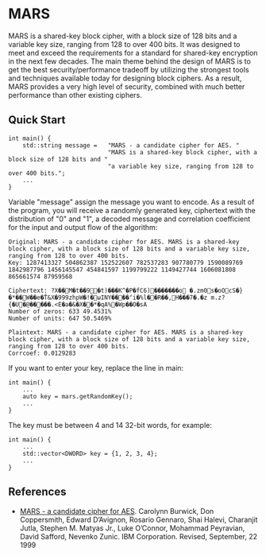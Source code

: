 # MARS

MARS is a shared-key block cipher, with a block size of 128 bits and a variable key size, ranging from 128 to over 400 bits. It was designed to meet and exceed the requirements for a standard for shared-key encryption in the next few decades. The main theme behind the design of MARS is to get the best security/performance tradeoff by utilizing the strongest tools and techniques available today for designing block ciphers. As a result, MARS provides a very high level of security, combined with much better performance than other existing ciphers.

## Quick Start

    int main() {
        std::string message =   "MARS - a candidate cipher for AES. "
                                "MARS is a shared-key block cipher, with a block size of 128 bits and "
                                "a variable key size, ranging from 128 to over 400 bits.";
        ...
    }

Variable "message" assign the message you want to encode. As a result of the program, you will receive a randomly generated key, ciphertext with the distribution of "0" and "1", a decoded message and correlation coefficient for the input and output flow of the algorithm:

    Original: MARS - a candidate cipher for AES. MARS is a shared-key block cipher, with a block size of 128 bits and a variable key size, ranging from 128 to over 400 bits.
    Key: 1287413327 504862387 152522607 782537283 907780779 1590089769 1842987796 1456145547 454841597 1199799222 1149427744 1606081808 865661574 87959568

    Ciphertext: ?X��M�t��9�t)���K^�P�fC6)�������o �.zm0s�oOcS�}�*��W��e�Ť&X�999zhpW�!�ωINY����ʻi�%l��R��,H���7�.�z m.z?{�U�@�����.<E�a�&�X��*�qA%�Wp��O�sA
    Number of zeros: 633 49.4531%
    Number of units: 647 50.5469%

    Plaintext: MARS - a candidate cipher for AES. MARS is a shared-key block cipher, with a block size of 128 bits and a variable key size, ranging from 128 to over 400 bits.
    Corrcoef: 0.0129283

If you want to enter your key, replace the line in main:

    int main() {
        ...
        auto key = mars.getRandomKey();
        ...
    }

The key must be between 4 and 14 32-bit words, for example:

    int main() {
        ...
        std::vector<DWORD> key = {1, 2, 3, 4};
        ...
    }

## References
- [MARS - a candidate cipher for AES](http://citeseerx.ist.psu.edu/viewdoc/download?doi=10.1.1.35.5604&rep=rep1&type=pdf).
  Carolynn Burwick, Don Coppersmith, Edward D’Avignon, Rosario Gennaro, Shai Halevi, Charanjit Jutla, Stephen M. Matyas Jr., Luke O’Connor, Mohammad Peyravian, David Safford, Nevenko Zunic. IBM Corporation. Revised, September, 22 1999

